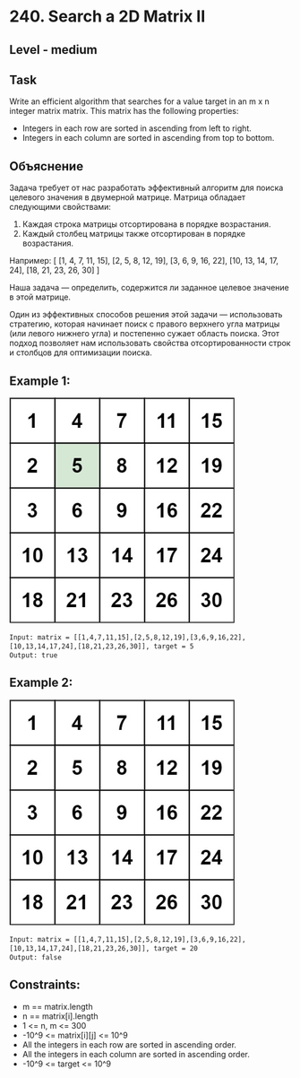 # 240. Search a 2D Matrix II


## Level - medium


## Task
Write an efficient algorithm that searches for a value target in an m x n integer matrix matrix. This matrix has the following properties:
- Integers in each row are sorted in ascending from left to right.
- Integers in each column are sorted in ascending from top to bottom.


## Объяснение
Задача требует от нас разработать эффективный алгоритм для поиска целевого значения в двумерной матрице. 
Матрица обладает следующими свойствами:
1. Каждая строка матрицы отсортирована в порядке возрастания.
2. Каждый столбец матрицы также отсортирован в порядке возрастания.

Например:
[
[1,   4,  7, 11, 15],
[2,   5,  8, 12, 19],
[3,   6,  9, 16, 22],
[10, 13, 14, 17, 24],
[18, 21, 23, 26, 30]
]

Наша задача — определить, содержится ли заданное целевое значение в этой матрице.

Один из эффективных способов решения этой задачи — использовать стратегию, 
которая начинает поиск с правого верхнего угла матрицы (или левого нижнего угла) и постепенно сужает область поиска. 
Этот подход позволяет нам использовать свойства отсортированности строк и столбцов для оптимизации поиска.

## Example 1:
![img.png](img.png)
````
Input: matrix = [[1,4,7,11,15],[2,5,8,12,19],[3,6,9,16,22],[10,13,14,17,24],[18,21,23,26,30]], target = 5
Output: true
````


## Example 2:
![img_1.png](img_1.png)
````
Input: matrix = [[1,4,7,11,15],[2,5,8,12,19],[3,6,9,16,22],[10,13,14,17,24],[18,21,23,26,30]], target = 20
Output: false
````


## Constraints:
- m == matrix.length
- n == matrix[i].length
- 1 <= n, m <= 300
- -10^9 <= matrix[i][j] <= 10^9
- All the integers in each row are sorted in ascending order.
- All the integers in each column are sorted in ascending order.
- -10^9 <= target <= 10^9